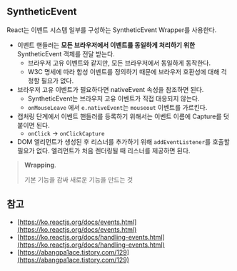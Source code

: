 ## SyntheticEvent

React는 이벤트 시스템 일부를 구성하는 SyntheticEvent Wrapper를 사용한다.

- 이벤트 핸들러는 **모든 브라우저에서 이벤트를 동일하게 처리하기 위한** SyntheticEvent 객체를 전달 받는다.
    - 브라우저 고유 이벤트와 같지만, 모든 브라우저에서 동일하게 동작한다.
    - W3C 명세에 따라 합성 이벤트를 정의하기 때문에 브라우저 호환성에 대해 걱정할 필요가 없다.
- 브라우저 고유 이벤트가 필요하다면 nativeEvent 속성을 참조하면 된다.
    - SyntheticEvent는 브라우저 고유 이벤트가 직접 대응되지 않는다.
    - `onMouseLeave` 에서 `e.nativeEvent`는 `mouseout` 이벤트를 가르킨다.
- 캡처링 단계에서 이벤트 핸들러를 등록하기 위해서는 이벤트 이름에 Capture를 덧붙이면 된다.
    - `onClick` → `onClickCapture`
- DOM 엘리먼트가 생성된 후 리스너를 추가하기 위해 `addEventListener`를 호출할 필요가 없다. 엘리먼트가 처음 렌더링될 때 리스너를 제공하면 된다.

> **Wrapping**. 
> 
> 기본 기능을 감싸 새로운 기능을 만드는 것   
> 

## 참고

- [https://ko.reactjs.org/docs/events.html](https://ko.reactjs.org/docs/events.html)
- [https://ko.reactjs.org/docs/handling-events.html](https://ko.reactjs.org/docs/handling-events.html)
- [https://abangpa1ace.tistory.com/129](https://abangpa1ace.tistory.com/129)
